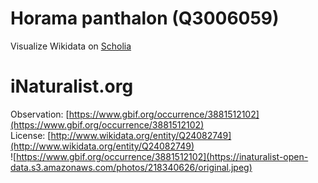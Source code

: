 
Horama panthalon (Q3006059)
===========================
  
Visualize Wikidata on [Scholia](https://scholia.toolforge.org/taxon/Q3006059)
# iNaturalist.org
  
Observation: [https://www.gbif.org/occurrence/3881512102](https://www.gbif.org/occurrence/3881512102)  
License: [http://www.wikidata.org/entity/Q24082749](http://www.wikidata.org/entity/Q24082749)  
![https://www.gbif.org/occurrence/3881512102](https://inaturalist-open-data.s3.amazonaws.com/photos/218340626/original.jpeg)